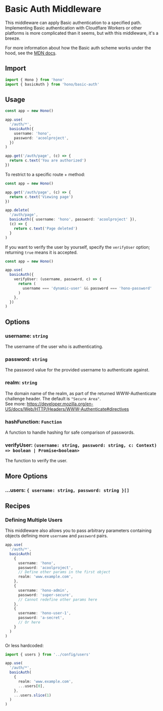 # Basic Auth Middleware

This middleware can apply Basic authentication to a specified path.
Implementing Basic authentication with Cloudflare Workers or other platforms is more complicated than it seems, but with this middleware, it's a breeze.

For more information about how the Basic auth scheme works under the hood, see the [MDN docs](https://developer.mozilla.org/en-US/docs/Web/HTTP/Authentication#basic_authentication_scheme).

## Import

```ts
import { Hono } from 'hono'
import { basicAuth } from 'hono/basic-auth'
```

## Usage

```ts
const app = new Hono()

app.use(
  '/auth/*',
  basicAuth({
    username: 'hono',
    password: 'acoolproject',
  })
)

app.get('/auth/page', (c) => {
  return c.text('You are authorized')
})
```

To restrict to a specific route + method:

```ts
const app = new Hono()

app.get('/auth/page', (c) => {
  return c.text('Viewing page')
})

app.delete(
  '/auth/page',
  basicAuth({ username: 'hono', password: 'acoolproject' }),
  (c) => {
    return c.text('Page deleted')
  }
)
```

If you want to verify the user by yourself, specify the `verifyUser` option; returning `true` means it is accepted.

```ts
const app = new Hono()

app.use(
  basicAuth({
    verifyUser: (username, password, c) => {
      return (
        username === 'dynamic-user' && password === 'hono-password'
      )
    },
  })
)
```

## Options

### <Badge type="danger" text="required" /> username: `string`
The username of the user who is authenticating.
### <Badge type="danger" text="required" /> password: `string`
The password value for the provided username to authenticate against.
### <Badge type="info" text="optional" /> realm: `string`
The domain name of the realm, as part of the returned WWW-Authenticate challenge header. The default is `"Secure Area"`.  
See more: https://developer.mozilla.org/en-US/docs/Web/HTTP/Headers/WWW-Authenticate#directives
### <Badge type="info" text="optional" /> hashFunction: `Function`
A function to handle hashing for safe comparison of passwords.
### <Badge type="info" text="optional" /> verifyUser: `(username: string, password: string, c: Context) => boolean | Promise<boolean>`
The function to verify the user.

## More Options

### <Badge type="info" text="optional" /> ...users: `{ username: string, password: string }[]`

## Recipes

### Defining Multiple Users

This middleware also allows you to pass arbitrary parameters containing objects defining more `username` and `password` pairs.

```ts
app.use(
  '/auth/*',
  basicAuth(
    {
      username: 'hono',
      password: 'acoolproject',
      // Define other params in the first object
      realm: 'www.example.com',
    },
    {
      username: 'hono-admin',
      password: 'super-secure',
      // Cannot redefine other params here
    },
    {
      username: 'hono-user-1',
      password: 'a-secret',
      // Or here
    }
  )
)
```

Or less hardcoded:

```ts
import { users } from '../config/users'

app.use(
  '/auth/*',
  basicAuth(
    {
      realm: 'www.example.com',
      ...users[0],
    },
    ...users.slice(1)
  )
)
```
